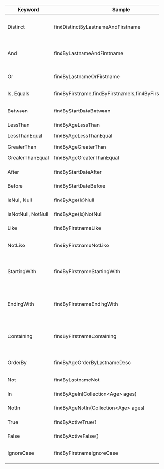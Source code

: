 
| Keyword            | Sample                                                  | JPQL snippet                                                   |
| ------------------ | ------------------------------------------------------- | -------------------------------------------------------------- |
| Distinct           | findDistinctByLastnameAndFirstname                      | select distinct …​ where x.lastname = ?1 and x.firstname = ?2  |
| And                | findByLastnameAndFirstname                              | … where x.lastname = ?1 and x.firstname = ?2                   |
| Or                 | findByLastnameOrFirstname                               | … where x.lastname = ?1 or x.firstname = ?2                    |
| Is, Equals         | findByFirstname,findByFirstnameIs,findByFirstnameEquals | … where x.firstname = ?1                                       |
| Between            | findByStartDateBetween                                  | … where x.startDate between ?1 and ?2                          |
| LessThan           | findByAgeLessThan                                       | … where x.age < ?1                                             |
| LessThanEqual      | findByAgeLessThanEqual                                  | … where x.age <= ?1                                            |
| GreaterThan        | findByAgeGreaterThan                                    | … where x.age > ?1                                             |
| GreaterThanEqual   | findByAgeGreaterThanEqual                               | … where x.age >= ?1                                            |
| After              | findByStartDateAfter                                    | … where x.startDate > ?1                                       |
| Before             | findByStartDateBefore                                   | … where x.startDate < ?1                                       |
| IsNull, Null       | findByAge(Is)Null                                       | … where x.age is null                                          |
| IsNotNull, NotNull | findByAge(Is)NotNull                                    | … where x.age not null                                         |
| Like               | findByFirstnameLike                                     | … where x.firstname like ?1                                    |
| NotLike            | findByFirstnameNotLike                                  | … where x.firstname not like ?1                                |
| StartingWith       | findByFirstnameStartingWith                             | … where x.firstname like ?1 (parameter bound with appended %)  |
| EndingWith         | findByFirstnameEndingWith                               | … where x.firstname like ?1 (parameter bound with prepended %) |
| Containing         | findByFirstnameContaining                               | … where x.firstname like ?1 (parameter bound wrapped in %)     |
| OrderBy            | findByAgeOrderByLastnameDesc                            | … where x.age = ?1 order by x.lastname desc                    |
| Not                | findByLastnameNot                                       | … where x.lastname <> ?1                                       |
| In                 | findByAgeIn(Collection\<Age> ages)                       | … where x.age in ?1                                            |
| NotIn              | findByAgeNotIn(Collection\<Age> ages)                    | … where x.age not in ?1                            |
| True               | findByActiveTrue()                                      | … where x.active = true                                        |
| False              | findByActiveFalse()                                     | … where x.active = false                                       |
| IgnoreCase         | findByFirstnameIgnoreCase                               | … where UPPER(x.firstname) = UPPER(?1)        |
